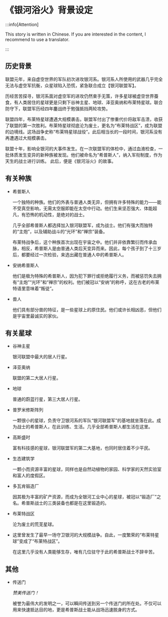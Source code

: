 # 《银河浴火》背景设定

:::info[Attention]

This story is written in Chinese. If you are interested in the content, I recommend to use a translator.

:::

## 历史背景

联盟元年，来自虚空世界的军队初次进攻银河系。银河系人所使用的武器几乎完全无法与虚空军抗衡，众星球陷入恐慌，紧急联合成立【银河联盟军】。

历经苦苦探寻，银河系面对虚空军的进攻仍然束手无策，许多星球被虚空世界蚕食，有人类居住的星球更是只剩下谷神主星、地球、泽亚奥纳和布莱特星球。联合防守下，联盟军历经四年鏖战终于勉强抵挡两轮攻势。

联盟四年，布莱特星球遭遇大规模袭击。联盟军付出了惨重代价将敌军击溃，收获了联盟的第一次胜利。布莱特星球彻底沦为废土，更名为“布莱特战区”，成为联盟的边境线。这场战争史称“布莱特星球战役”。此后相当长的一段时间，银河系没有再遭遇过大规模袭击。

联盟十年，影响全银河的大事件发生。在一次联盟军的体检中，通过血液检查，一批体质发生变异的新种族被发现。他们被命名为“希普斯人”，纳入军衔制度，作为天生的战士进行训练。
此后，便是《银河浴火》的故事。

## 有关种族

- 希普斯人

    一个独特的种族。他们的外表与普通人类无异，但拥有许多特殊的能力——能不受真空影响，无需太空服即能在太空中行动。他们生来坚忍强大、体能超凡，有恐怖的机动性，是绝对的战士。

    几乎全部希普斯人都选择加入银河联盟军，成为战士。他们有强大而独特的“主炮”，以及辅助战斗的“光环”和“禅宗”装备。

    布莱特战争后，这个种族首次出现在宇宙之中。他们并非依靠繁衍而传承血脉，相反，希普斯人是由普通人类后天变异而来。因此，每个孩子到了十三岁后，都要经过一次检验，来选出藏在普通人中的希普斯人。

- 安纳希普斯人

    他们是极为特殊的希普斯人，因为犯下罪行或拒绝履行义务，而被惩罚失去拥有“主炮”“光环”和“禅宗”的权利。他们被冠以“安纳”的称呼，这在古老的布莱特语里意味着“叛徒”。

- 兽人

    他们具有部分兽的特征，是一些星球上的原住民。他们或许长相凶恶，但他们是宇宙里最诚实的家伙。

## 有关星球

- 谷神主星

    银河联盟中最大的居人行星。

- 泽亚奥纳

    联盟的第二大居人行星。

- 地球

    普通的蔚蓝行星，第三大居人行星。

- 普罗米修斯阵列

    一颗很小的星球，负责守卫银河系的军队“银河联盟军”的基地就坐落在此。成为战士的希普斯人，在此训练、生活。几乎全部希普斯人都生活在这里。

- 高斯盛时

    富有科技感的星球，银河联盟军的第二大基地，也同时居住着不少平民。

- 生态建筑学

    一颗小而资源丰富的星球，同样也是自然动植物的家园、科学家的天然实验室和富人的度假区。

- 多瓦肯锻造厂

    因其极为丰富的矿产资源，而成为全银河工业中心的星球，被冠以“锻造厂”之名。希普斯战士的三类装备也都是在这里锻造的。

- 布莱特战区

    沦为废土的荒芜星球。

- 这里曾发生了最早一场守卫银河的大规模战争。自此，一度繁荣的“布莱特星球”变成了“布莱特战区”。

    在这里几乎没有人类能够生存，唯有几位驻守于此的希普斯战士不辞辛苦。

## 其他

- 传送门
    
    *赞美传送门！*

    被誉为最伟大的发明之一，可以瞬间传送到另一个传送门的所在处。不仅可以用来快速抵达目的地，更是希普斯战士能从战场迅速脱身的方式。
